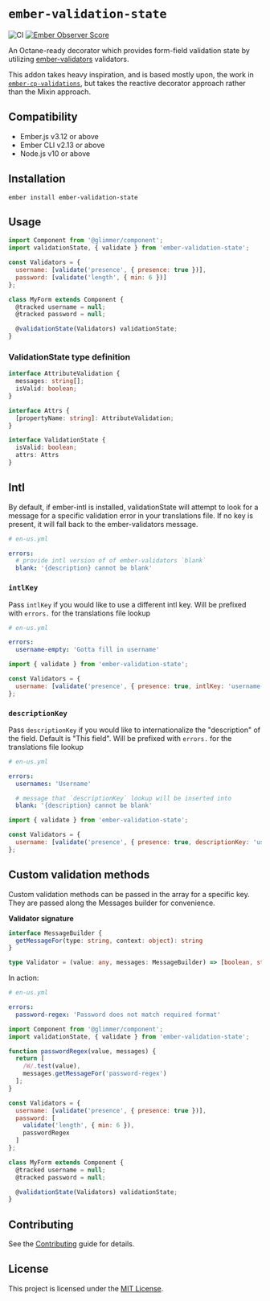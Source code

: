 # `ember-validation-state`

![CI](https://github.com/chrismllr/ember-validation-state/workflows/CI/badge.svg)
[![Ember Observer Score](https://emberobserver.com/badges/ember-validation-state.svg)](https://emberobserver.com/addons/ember-validation-state)

An Octane-ready decorator which provides form-field validation state by utilizing [ember-validators](https://github.com/offirgolan/ember-validators) validators.

This addon takes heavy inspiration, and is based mostly upon, the work in [`ember-cp-validations`](https://github.com/offirgolan/ember-cp-validations), but takes the reactive decorator approach rather than the Mixin approach.


## Compatibility

* Ember.js v3.12 or above
* Ember CLI v2.13 or above
* Node.js v10 or above


## Installation

```
ember install ember-validation-state
```


## Usage

```js
import Component from '@glimmer/component';
import validationState, { validate } from 'ember-validation-state';

const Validators = {
  username: [validate('presence', { presence: true })],
  password: [validate('length', { min: 6 })]
};

class MyForm extends Component {
  @tracked username = null;
  @tracked password = null;

  @validationState(Validators) validationState;
}
```

### ValidationState type definition

```ts
interface AttributeValidation {
  messages: string[];
  isValid: boolean;
}

interface Attrs {
  [propertyName: string]: AttributeValidation;
}

interface ValidationState {
  isValid: boolean;
  attrs: Attrs
}
```

## Intl

By default, if ember-intl is installed, validationState will attempt to look for a message for a specific validation error in your translations file. If no key is present, it will fall back to the ember-validators message.

```yaml
# en-us.yml

errors:
  # provide intl version of of ember-validators `blank`
  blank: '{description} cannot be blank'
```

### `intlKey`
Pass `intlKey` if you would like to use a different intl key. Will be prefixed with `errors.` for the translations file lookup

```yaml
# en-us.yml

errors:
  username-empty: 'Gotta fill in username'
```

```js
import { validate } from 'ember-validation-state';

const Validators = {
  username: [validate('presence', { presence: true, intlKey: 'username-empty' })]
};
```

### `descriptionKey`
Pass `descriptionKey` if you would like to internationalize the "description" of the field. Default is "This field". Will be prefixed with `errors.` for the translations file lookup

```yaml
# en-us.yml

errors:
  usernames: 'Username'

  # message that `descriptionKey` lookup will be inserted into
  blank: '{description} cannot be blank'
```

```js
import { validate } from 'ember-validation-state';

const Validators = {
  username: [validate('presence', { presence: true, descriptionKey: 'usernames' })]
};
```


## Custom validation methods

Custom validation methods can be passed in the array for a specific key. They are passed along the Messages builder for convenience.

**Validator signature**
```ts
interface MessageBuilder {
  getMessageFor(type: string, context: object): string
}

type Validator = (value: any, messages: MessageBuilder) => [boolean, string];
```

In action:

```yaml
# en-us.yml

errors:
  password-regex: 'Password does not match required format'
```

```js
import Component from '@glimmer/component';
import validationState, { validate } from 'ember-validation-state';

function passwordRegex(value, messages) {
  return [
    /W/.test(value),
    messages.getMessageFor('password-regex')
  ];
}

const Validators = {
  username: [validate('presence', { presence: true })],
  password: [
    validate('length', { min: 6 }),
    passwordRegex
  ]
};

class MyForm extends Component {
  @tracked username = null;
  @tracked password = null;

  @validationState(Validators) validationState;
}
```

## Contributing

See the [Contributing](CONTRIBUTING.md) guide for details.


## License

This project is licensed under the [MIT License](LICENSE.md).

